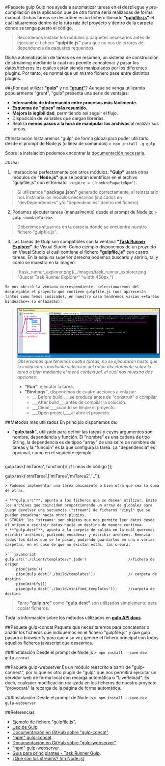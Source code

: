 #Paquete gulp
Gulp nos ayuda a automatizar tareas en el despliegue y pre-compilación de la aplicación que de otra forma sería realizadas de forma manual. Dichas tareas se describen en un fichero llamado **"[gulpfile.js][linkGulpfile]"** el cuál situaremos dentro de la ruta raíz del proyecto y dentro de la carpeta donde se tenga puesto el código. 

>Recordemos instalar los módulos o paquetes necesarios antes de ejecutar el fichero **"gulpfile.js"** para que no nos de errores de dependencia de paquetes requeridos.

Dicha automatización de tareas es en resumen, un sistema de construcción de streaming mediante la cual nos permite concatenar y pasar los datos/ficheros los cuáles están siendo manipulados por los diferentes plugins. Por tanto, es normal que un mismo fichero pase entre distintos plugins.

##¿Por qué utilizar **"gulp"** y no **["grunt"][gulpVSgrunt]**?
Aunque se venga utilizando popularmente "grunt", "gulp" presenta una serie de ventajas:
- **Intercambio de información entre procesos más fácilmente.**
- **Esquema de **"pipes"** más resumido.**
- **Mejora la legibilidad**, permitiendo así seguir el flujo.
- Disposición de variables que cargan librerías.
- Realiza **menos pasos a la hora de manipular los archivos** al realizar sus tareas.

##Instalación
Instalaremos "gulp" de forma global para poder utilizarlo desde el prompt de Node.js (o línea de comandos) `> npm install -g gulp` 

Sobre la instalación podemos encontrar la [documentación necesaria][docGulp].

##Uso
1. Interacciona perfectamente con otros módulos. **"Gulp"** usará otros módulos de **"Node.js"** que se podrán identificar en el archivo "gulpfile.js" con el formato ` require = ('nombrePaqueteNpm')`.
> Si utilizamos **"package.json"** generado correctamente, al reinstalarlo nos instalaría los módulos necesarios (indicados en "devDependencies" y/o "dependencies" dentro del fichero). 
2. Podemos ejecutar tareas (manualmente) desde el prompt de Node.js: `> gulp <nombreTarea>`.
> Deberemos situarnos en la carpeta donde se encuentre nuestro fichero "gulpfile.js".

3. Las tareas de Gulp son compatibles con la ventana **"[Task Runner Explorer][enlaceTaskRunner]"** de Visual Studio. Como ejemplo disponemos de un proyecto en Visual Studio el cuál contiene el fichero **"gulpfile.js"** con cuatro tareas. En la esquina superior derecha podemos buscarlo y abrirlo, tal y como se muestra en la imagen:
>![task_runner_explorer.png](../images/task_runner_explorer.png "Buscar Task Runner Explorer" "width:450px;")  

	Se nos abrirá la ventana correspondiente, seleccionaremos del desplegable el proyecto que contiene gulpfile.js (nos aparecerán tantos como hemos indicado), en nuestro caso tendremos varias ++tareas bindeadas++ (o enlazadas):
>![task_runner_explorer.png](../images/task_runner_with_tasks.png "Tareas reconocidas por Task Runner Explorer") 
*Observamos que tenemos cuatro tareas, no se ejecutarán hasta que lo indiquemos mediante selección del ratón directamente sobre la tarea o bien mediante el menú contextual, el cuál nos muestra dos opciones:*
>+ **"Run"**, ejecutar la tarea.
>+ **"Bindings"**, disponemos de cuatro acciones a enlazar:
>	* ___Before build,___se produce antes de "construir" o compilar.
>	* ___After build,___antes de compilar la solución.
>	* ___Clean,___cuando se limpie el proyecto.
>	* ___Open project,___al abrir el proyecto.

##Métodos más utilizados
En principio disponemos de:
+ **"gulp.task"**, utilizado para definir las tareas y cuyos argumentos son: nombre, dependencia y función. El "nombre" es una cadena de tipo String, la dependencia es de tipoo "array" de una seire de nombres de tareas y la "función" es la que configura la tarea. La "dependencia" es opcional, como en el siguiente ejemplo:

>```javascript
gulp.task('miTarea', function(){
	// líneas de código
});
>
gulp.task('otraTarea',['miTarea','miTarea2','...']);
```
> Podemos implementar una tarea únicamente o bien otra que sea la suma de otras. 

+ **"gulp.src"**, apunta a los ficheros que se desean utilizar. Emite los archivos que coinciden proporcionando un array de globales para luego devolver una secuencia ("stream") de ficheros "Vinyl" que se pueden encadenar hacia otros plugins.
> STREAM: los "streams" son objetos que nos permite leer datos desde el origen o escribir datos hacia un destino de manera contínua. 
+ **"gulp.dest"**, apunta a la carpeta de salida en la cuál queremos escribir archivos, pudiendo encadenar y escribir archivos. Reenvía todos los datos que se le pasan, pudiendo guardarlos en una o varias carpetas, en el caso de que no existan estás, las creará.  

>```javascript
gulp.src('./client/templates/*.jade')					//fichero de origen
	.pipe(jade())
	.pipe(gulp.dest('./build/templates'))				// carpeta de destino
	.pipe(minify())
	.pipe(gulp.dest('./build/minified_templates'));		//carpeta de destino
```

> Tanto **"gulp.src"** como **"gulp.dest"** son utilizados simplemente para copiar ficheros.

Toda la información sobre los métodos utilizados en **[gulp API docs][enlaceMetodosGulp]**.

##Paquete gulp-concat
Paquete que necesitaremos para concatenar o añadir los ficheros que indiquemos en el fichero "gulpfile.js" y que gulp pasará a browserify para que a su vez genere el fichero principal con todos aquellos ficheros javascript que deseemos.

###Instalación
Desde el prompt de Node.js `> npm install --save-dev gulp-concat`

##Paquete gulp-webserver
Es un módulo reescrito a partir de "gulp-connect", por lo que es otro plugin de "gulp" que nos permitirá ejecutar un servidor web de forma local con recarga automática o "LiveReload". Es decir, cualquier modificación realizada en los ficheros de nuestro proyecto "provocará" la recarga de la página de forma automática.

###Instalación
Desde el prompt de Node.js `> npm install --save-dev gulp-webserver`

##Referencias
+ [Ejemplo de fichero "gulpfile.js"](2_1_gulpfile.md).
+ [Uso de Gulp](http://frontendlabs.io/1669--gulp-js-en-espanol-tutorial-basico-primeros-pasos-y-ejemplos).
+ [Documentación en GitHub sobre "gulp-concat"](https://github.com/contra/gulp-concat).
+ ["npm" gulp-concat](https://www.npmjs.com/package/gulp-concat).
+ [Documentación en GitHub sobre "gulp-webserver"](https://github.com/schickling/gulp-webserver)
+ ["npm" gulp-webserver](https://www.npmjs.com/package/gulp-webserver).
+ [Guía para principiantes - Task Runner Gulp](http://andy-carter.com/blog/a-beginners-guide-to-the-task-runner-gulp).
+ [¿Qué son los streams? (en Node.js)](http://www.tutorialspoint.com/nodejs/nodejs_streams.htm)

<!-- Enlaces y referencias del documento -->
[linkGulpfile]:2_1_gulpfile.md
[docGulp]:https://github.com/gulpjs/gulp/blob/master/docs/getting-started.md
[gulpVSgrunt]:http://blog.koalite.com/2015/06/grunt-o-gulp-que-uso/
[enlaceTaskRunner]:http://webtooling.visualstudio.com/task-runners/
[enlaceMetodosGulp]:https://github.com/gulpjs/gulp/blob/master/docs/API.md


